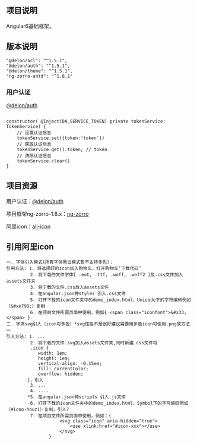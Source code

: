 
##  项目说明

Angular6基础框架。

## 版本说明

```
"@delon/acl": "^1.5.1",
"@delon/auth": "^1.5.1",
"@delon/theme": "^1.5.1",
"ng-zorro-antd": "^1.8.1"
```

### 用户认证

[@delon/auth](https://ng-alain.com/auth/getting-started)


```

constructor( @Inject(DA_SERVICE_TOKEN) private tokenService: TokenService) {
    // 设置认证信息
    tokenService.set({token:'token'})
    // 获取认证信息
    tokenService.get().token; // token
    // 清除认证信息
    tokenService.clear()
}
```

## 项目资源

用户认证：[@delon/auth](https://ng-alain.com/auth/getting-started)

项目框架ng-zorro-1.8.x：[ng-zorro](https://ng.ant.design/version/1.8.x/) 

阿里icon：[ali-icon](https://www.iconfont.cn)



## 引用阿里icon
    一. 字体引入模式(所有字体黑白模式暂不支持多色)：
    引用方法: 1. 将选择好的icon加入购物车，打开购物车‘下载代码’
             2. 将下载的文件字体[ .eot, .ttf, .woff, .woff2 ]及.css文件加入assets文件夹
             3. 将下载的文件.css放入assets文件
             4. 在angular.json种styles 引入.css文件
             5. 打开下载的icon文件夹中的demo_index.html，Unicode下的字符编码例如（&#xe798;）复制
             6. 在项目文件所需页面中使用，例如{ <span class="iconfont">&#x33;</span> }
    二. 字体svg引入（icon可多色）*svg性能不是很好建议需要用多色icon可使用.png或方法一
    引入方法: 1. ...
             2. 将下载的文件.svg加入assets文件夹,同时新建.css文件将
             .icon {
                width: 1em;
                height: 1em;
                vertical-align: -0.15em;
                fill: currentColor;
                overflow: hidden;
            }，引入
             3. ...
             4. ....
            *5. 在angular.json种scripts 引入.js文件
             6. 打开下载的icon文件夹中的demo_index.html，Symbol下的字符编码例如（#icon-houzi）复制，引入7
             7. 在项目文件所需页面中使用，例如：{ 
                        <svg class="icon" aria-hidden="true">
                            <use xlink:href="#icon-xxx"></use>
                        </svg>
                    }
